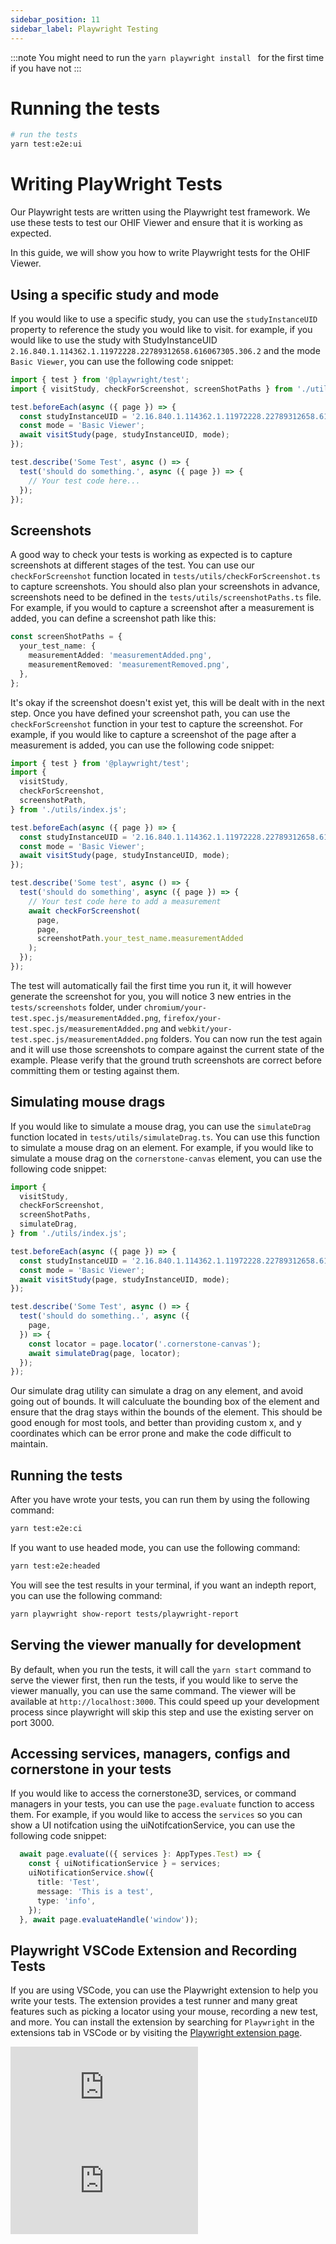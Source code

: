 ```yaml
---
sidebar_position: 11
sidebar_label: Playwright Testing
---
```




:::note
You might need to run the `yarn playwright install ` for the first time if you have not
:::

# Running the tests

```bash
# run the tests
yarn test:e2e:ui
```


# Writing PlayWright Tests

Our Playwright tests are written using the Playwright test framework. We use these tests to test our OHIF Viewer and ensure that it is working as expected.

In this guide, we will show you how to write Playwright tests for the OHIF Viewer.



## Using a specific study and mode

If you would like to use a specific study, you can use the `studyInstanceUID` property to reference the study you would like to visit. for example, if you would like to use the study with StudyInstanceUID `2.16.840.1.114362.1.11972228.22789312658.616067305.306.2` and the mode `Basic Viewer`, you can use the following code snippet:

```ts
import { test } from '@playwright/test';
import { visitStudy, checkForScreenshot, screenShotPaths } from './utils/index.js';

test.beforeEach(async ({ page }) => {
  const studyInstanceUID = '2.16.840.1.114362.1.11972228.22789312658.616067305.306.2';
  const mode = 'Basic Viewer';
  await visitStudy(page, studyInstanceUID, mode);
});

test.describe('Some Test', async () => {
  test('should do something.', async ({ page }) => {
    // Your test code here...
  });
});

```

## Screenshots

A good way to check your tests is working as expected is to capture screenshots at different stages of the test. You can use our `checkForScreenshot` function located in `tests/utils/checkForScreenshot.ts` to capture screenshots. You should also plan your screenshots in advance, screenshots need to be defined in the `tests/utils/screenshotPaths.ts` file. For example, if you would to capture a screenshot after a measurement is added, you can define a screenshot path like this:

```ts
const screenShotPaths = {
  your_test_name: {
    measurementAdded: 'measurementAdded.png',
    measurementRemoved: 'measurementRemoved.png',
  },
};
```

It's okay if the screenshot doesn't exist yet, this will be dealt with in the next step. Once you have defined your screenshot path, you can use the `checkForScreenshot` function in your test to capture the screenshot. For example, if you would like to capture a screenshot of the page after a measurement is added, you can use the following code snippet:

```ts
import { test } from '@playwright/test';
import {
  visitStudy,
  checkForScreenshot,
  screenshotPath,
} from './utils/index.js';

test.beforeEach(async ({ page }) => {
  const studyInstanceUID = '2.16.840.1.114362.1.11972228.22789312658.616067305.306.2';
  const mode = 'Basic Viewer';
  await visitStudy(page, studyInstanceUID, mode);
});

test.describe('Some test', async () => {
  test('should do something', async ({ page }) => {
    // Your test code here to add a measurement
    await checkForScreenshot(
      page,
      page,
      screenshotPath.your_test_name.measurementAdded
    );
  });
});
```

The test will automatically fail the first time you run it, it will however generate the screenshot for you, you will notice 3 new entries in the `tests/screenshots` folder, under `chromium/your-test.spec.js/measurementAdded.png`, `firefox/your-test.spec.js/measurementAdded.png` and `webkit/your-test.spec.js/measurementAdded.png` folders. You can now run the test again and it will use those screenshots to compare against the current state of the example. Please verify that the ground truth screenshots are correct before committing them or testing against them.

## Simulating mouse drags

If you would like to simulate a mouse drag, you can use the `simulateDrag` function located in `tests/utils/simulateDrag.ts`. You can use this function to simulate a mouse drag on an element. For example, if you would like to simulate a mouse drag on the `cornerstone-canvas` element, you can use the following code snippet:

```ts
import {
  visitStudy,
  checkForScreenshot,
  screenShotPaths,
  simulateDrag,
} from './utils/index.js';

test.beforeEach(async ({ page }) => {
  const studyInstanceUID = '2.16.840.1.114362.1.11972228.22789312658.616067305.306.2';
  const mode = 'Basic Viewer';
  await visitStudy(page, studyInstanceUID, mode);
});

test.describe('Some Test', async () => {
  test('should do something..', async ({
    page,
  }) => {
    const locator = page.locator('.cornerstone-canvas');
    await simulateDrag(page, locator);
  });
});
```

Our simulate drag utility can simulate a drag on any element, and avoid going out of bounds. It will calculuate the bounding box of the element and ensure that the drag stays within the bounds of the element. This should be good enough for most tools, and better than providing custom x, and y coordinates which can be error prone and make the code difficult to maintain.

## Running the tests

After you have wrote your tests, you can run them by using the following command:

```bash
yarn test:e2e:ci
```

If you want to use headed mode, you can use the following command:

```bash
yarn test:e2e:headed
```

You will see the test results in your terminal, if you want an indepth report, you can use the following command:

```bash
yarn playwright show-report tests/playwright-report
```

## Serving the viewer manually for development

By default, when you run the tests, it will call the `yarn start` command to serve the viewer first, then run the tests, if you would like to serve the viewer manually, you can use the same command. The viewer will be available at `http://localhost:3000`. This could speed up your development process since playwright will skip this step and use the existing server on port 3000.

## Accessing services, managers, configs and cornerstone in your tests

If you would like to access the cornerstone3D, services, or command managers in your tests, you can use the `page.evaluate` function to access them. For example, if you would like to access the `services` so you can show a UI notifcation using the uiNotifcationService, you can use the following code snippet:

```ts
  await page.evaluate(({ services }: AppTypes.Test) => {
    const { uiNotificationService } = services;
    uiNotificationService.show({
      title: 'Test',
      message: 'This is a test',
      type: 'info',
    });
  }, await page.evaluateHandle('window'));
 ```

## Playwright VSCode Extension and Recording Tests

If you are using VSCode, you can use the Playwright extension to help you write your tests. The extension provides a test runner and many great features such as picking a locator using your mouse, recording a new test, and more. You can install the extension by searching for `Playwright` in the extensions tab in VSCode or by visiting the [Playwright extension page](https://marketplace.visualstudio.com/items?itemName=ms-playwright.playwright).

<div style={{padding:"56.25% 0 0 0", position:"relative"}}>
    <iframe src="https://player.vimeo.com/video/949208495?badge=0&amp;autopause=0&amp;player_id=0&amp;app_id=58479"
    frameBorder="0" allow="cross-origin-isolated" allowFullScreen style= {{ position:"absolute",top:0,left:0,width:"100%",height:"100%"}} title="Playwright Extension"></iframe>
</div>


<div style={{padding:"56.25% 0 0 0", position:"relative"}}>
    <iframe src="https://player.vimeo.com/video/949191936?badge=0&amp;autopause=0&amp;player_id=0&amp;app_id=58479"
    frameBorder="0" allow="cross-origin-isolated" allowFullScreen style= {{ position:"absolute",top:0,left:0,width:"100%",height:"100%"}} title="Playwright Extension"></iframe>
</div>
